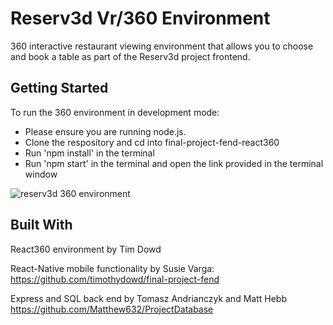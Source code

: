 # Reserv3d Vr/360 Environment

360 interactive restaurant viewing environment that allows you to choose and book a table as part of the Reserv3d project frontend.

## Getting Started

To run the 360 environment in development mode:

- Please ensure you are running node.js.  
- Clone the respository and cd into final-project-fend-react360
- Run 'npm install' in the terminal
- Run 'npm start' in the terminal and open the link provided in the terminal window

![reserv3d 360 environment](http://i.imgur.com/V0F7uAM.png)

## Built With

React360 environment by Tim Dowd

React-Native mobile functionality by Susie Varga:  https://github.com/timothydowd/final-project-fend

Express and SQL back end by Tomasz Andrianczyk and Matt Hebb  https://github.com/Matthew632/ProjectDatabase
